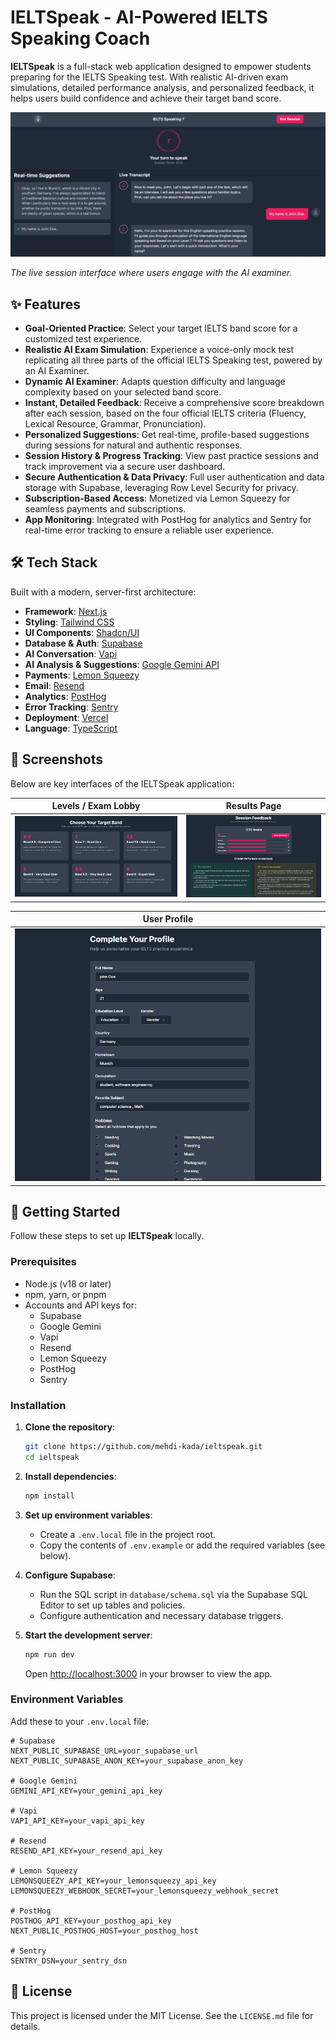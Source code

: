 # IELTSpeak - AI-Powered IELTS Speaking Coach

**IELTSpeak** is a full-stack web application designed to empower students preparing for the IELTS Speaking test. With realistic AI-driven exam simulations, detailed performance analysis, and personalized feedback, it helps users build confidence and achieve their target band score.

![Session UI Screenshot](public/images/Session.png)

*The live session interface where users engage with the AI examiner.*

## ✨ Features

- **Goal-Oriented Practice**: Select your target IELTS band score for a customized test experience.
- **Realistic AI Exam Simulation**: Experience a voice-only mock test replicating all three parts of the official IELTS Speaking test, powered by an AI Examiner.
- **Dynamic AI Examiner**: Adapts question difficulty and language complexity based on your selected band score.
- **Instant, Detailed Feedback**: Receive a comprehensive score breakdown after each session, based on the four official IELTS criteria (Fluency, Lexical Resource, Grammar, Pronunciation).
- **Personalized Suggestions**: Get real-time, profile-based suggestions during sessions for natural and authentic responses.
- **Session History & Progress Tracking**: View past practice sessions and track improvement via a secure user dashboard.
- **Secure Authentication & Data Privacy**: Full user authentication and data storage with Supabase, leveraging Row Level Security for privacy.
- **Subscription-Based Access**: Monetized via Lemon Squeezy for seamless payments and subscriptions.
- **App Monitoring**: Integrated with PostHog for analytics and Sentry for real-time error tracking to ensure a reliable user experience.

## 🛠️ Tech Stack

Built with a modern, server-first architecture:

- **Framework**: [Next.js](https://nextjs.org/) 
- **Styling**: [Tailwind CSS](https://tailwindcss.com/)
- **UI Components**: [Shadcn/UI](https://ui.shadcn.com/)
- **Database & Auth**: [Supabase](https://supabase.com/)
- **AI Conversation**: [Vapi](https://vapi.ai/)
- **AI Analysis & Suggestions**: [Google Gemini API](https://ai.google.dev/gemini-api)
- **Payments**: [Lemon Squeezy](https://www.lemonsqueezy.com/)
- **Email**: [Resend](https://resend.com/)
- **Analytics**: [PostHog](https://posthog.com/)
- **Error Tracking**: [Sentry](https://sentry.io/)
- **Deployment**: [Vercel](https://vercel.com/)
- **Language**: [TypeScript](https://www.typescriptlang.org/)

## 📸 Screenshots

Below are key interfaces of the IELTSpeak application:

| **Levels / Exam Lobby** | **Results Page** |
|-------------------------|------------------|
| ![Levels Selection UI](public/images/Bands.png) | ![Results Page UI](public/images/FeedBack.png) |

| **User Profile** |
|------------------|
| ![Profile Page UI](public/images/Profile.png) |

## 🚀 Getting Started

Follow these steps to set up **IELTSpeak** locally.

### Prerequisites

- Node.js (v18 or later)
- npm, yarn, or pnpm
- Accounts and API keys for:
  - Supabase
  - Google Gemini
  - Vapi
  - Resend
  - Lemon Squeezy
  - PostHog
  - Sentry

### Installation

1. **Clone the repository**:
   ```sh
   git clone https://github.com/mehdi-kada/ieltspeak.git
   cd ieltspeak
   ```

2. **Install dependencies**:
   ```sh
   npm install
   ```

3. **Set up environment variables**:
   - Create a `.env.local` file in the project root.
   - Copy the contents of `.env.example` or add the required variables (see below).

4. **Configure Supabase**:
   - Run the SQL script in `database/schema.sql` via the Supabase SQL Editor to set up tables and policies.
   - Configure authentication and necessary database triggers.

5. **Start the development server**:
   ```sh
   npm run dev
   ```

   Open [http://localhost:3000](http://localhost:3000) in your browser to view the app.

### Environment Variables

Add these to your `.env.local` file:

```env
# Supabase
NEXT_PUBLIC_SUPABASE_URL=your_supabase_url
NEXT_PUBLIC_SUPABASE_ANON_KEY=your_supabase_anon_key

# Google Gemini
GEMINI_API_KEY=your_gemini_api_key

# Vapi
VAPI_API_KEY=your_vapi_api_key

# Resend
RESEND_API_KEY=your_resend_api_key

# Lemon Squeezy
LEMONSQUEEZY_API_KEY=your_lemonsqueezy_api_key
LEMONSQUEEZY_WEBHOOK_SECRET=your_lemonsqueezy_webhook_secret

# PostHog
POSTHOG_API_KEY=your_posthog_api_key
NEXT_PUBLIC_POSTHOG_HOST=your_posthog_host

# Sentry
SENTRY_DSN=your_sentry_dsn
```

## 📄 License

This project is licensed under the MIT License. See the `LICENSE.md` file for details.
